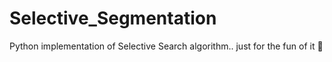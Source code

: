 # Selective_Segmentation

Python implementation of Selective Search algorithm.. just for the fun of it 🙂
